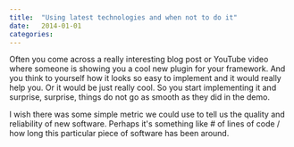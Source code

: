 ```yaml
---
title:  "Using latest technologies and when not to do it"
date: 	2014-01-01
categories:
---
```


Often you come across a really interesting blog post or YouTube video where someone is showing you a cool new plugin for your framework.  And you think to yourself how it looks so easy to implement and it would really help you.  Or it would be just really cool.  So you start implementing it and surprise, surprise, things do not go as smooth as they did in the demo.

I wish there was some simple metric we could use to tell us the quality and reliability of new software.  Perhaps it's something like # of lines of code / how long this particular piece of software has been around.
